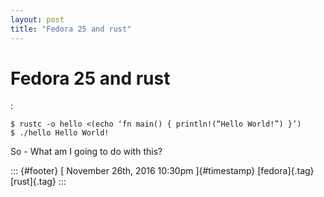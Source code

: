 ```yaml
---
layout: post
title: "Fedora 25 and rust"
---
```



Fedora 25 and rust
==================

:

    $ rustc -o hello <(echo ‘fn main() { println!(“Hello World!”) }’)
    $ ./hello Hello World!

So - What am I going to do with this?

::: {#footer}
[ November 26th, 2016 10:30pm ]{#timestamp} [fedora]{.tag} [rust]{.tag}
:::
